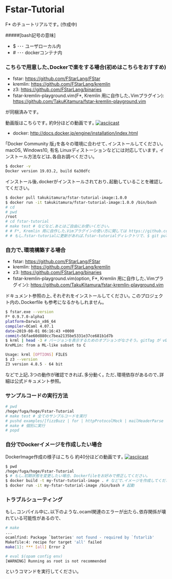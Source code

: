 # Fstar-Tutorial
F* のチュートリアルです｡ (作成中)

#####[bash記号の意味]
- $ ･･･ ユーザローカル内
- \# ･･･ dockerコンテナ内

### こちらで用意した､Dockerで楽をする場合(初めはこちらをおすすめ)
- fstar: https://github.com/FStarLang/FStar
- kremlin: https://github.com/FStarLang/kremlin
- z3: https://github.com/FStarLang/binaries
- fstar-kremlin-playground.vim(F*, Kremlin 用に自作した､Vimプラグイン): https://github.com/TakuKitamura/fstar-kremlin-playground.vim

が同梱済みです｡

動画版はこちらです｡ 約9分ほどの動画です｡
[![asciicast](https://asciinema.org/a/SwSBmd5d7xcHVRlL22frB1TX8.svg)](https://asciinema.org/a/SwSBmd5d7xcHVRlL22frB1TX8)

- docker: http://docs.docker.jp/engine/installation/index.html

｢Docker Community 版｣を各々の環境に合わせて､インストールしてください｡macOS, Windows10, 有名 Linuxディストーションなどには対応しています｡
インストール方法などは､各自お調べください｡
```sh
$ docker -v
Docker version 19.03.2, build 6a30dfc
```
インストール後､dockerがインストールされており､起動していることを確認してください｡

```sh
$ docker pull takukitamura/fstar-tutorial-image:1.0.0
$ docker run -it takukitamura/fstar-tutorial-image:1.0.0 /bin/bash
# cd
# pwd
/root
# cd fstar-tutorial
# make test # などなど､あとはご自由にお使いください｡
# # F*, Kremlin 用に自作した､Vimプラグインの使い方に関しては https://github.com/TakuKitamura/fstar-kremlin-playground.vim をご参照ください｡
# # もし､fstar-tutorialに更新があれば､fstar-tutorialディレクトリで､ $ git pull をしてください｡
```

### 自力で､環境構築する場合
- fstar: https://github.com/FStarLang/FStar
- kremlin: https://github.com/FStarLang/kremlin
- z3: https://github.com/FStarLang/binaries
- fstar-kremlin-playground.vim(option, F*, Kremlin 用に自作した､Vimプラグイン): https://github.com/TakuKitamura/fstar-kremlin-playground.vim

ドキュメント参照の上､それぞれをインストールしてください｡
このプロジェクト内の､Dockerfile も参考になるかもしれません｡

```sh
$ fstar.exe --version
F* 0.9.7.0-alpha1
platform=Darwin_x86_64
compiler=OCaml 4.07.1
date=2019-08-01 06:16:43 +0000 
commit=56fae60d880cc7bea2135be5331e37ce681b1d7b
$ krml | head -3 # バージョンを表示するためのオプションがなさそう｡ gitTag が v0.9.6.0 のもの
KreMLin: from a ML-like subset to C

Usage: krml [OPTIONS] FILES
$ z3 --version
Z3 version 4.8.5 - 64 bit
```
などで上記､3つの動作が確認できれば､多分動く｡
ただ､環境依存があるので､詳細は公式ドキュメント参照｡

### サンプルコードの実行方法
```sh
# pwd
/hoge/fuga/hoge/Fstar-Tutorial
# make test # 全てのサンプルコードを実行
# pushd examples/[fizzBuzz | for | httpProtocolMock | mailHeaderParse | ...] # どれかのディレクトリ
# make # 個別に実行
# popd
```


### 自分でDockerイメージを作成したい場合

DockerImage作成の様子はこちら  約40分ほどの動画です｡
[![asciicast](https://asciinema.org/a/6XXdzbsUXLo8xjcHZtMfZ8qQ0.svg)](https://asciinema.org/a/6XXdzbsUXLo8xjcHZtMfZ8qQ0)

```sh
$ pwd
/hoge/fuga/hoge/Fstar-Tutorial
$ # もし､初期状態を変更したい場合､ Dockerfileをお好みで修正してください｡
$ docker build -t my-fstar-tutorial-image . # などで､イメージを作成してください｡ 当方環境では､約40分かかりました｡
$ docker run -it my-fstar-tutorial-image /bin/bash # 起動
```

### トラブルシューティング
もし､コンパイル中に､以下のような､ocaml関連のエラーが出たら､依存関係が壊れている可能性があるので､
```sh
# make
...
ocamlfind: Package `batteries' not found - required by `fstarlib'
Makefile:4: recipe for target 'all' failed
make[1]: *** [all] Error 2
```

```sh
# eval $(opam config env)
[WARNING] Running as root is not recommended
```
というコマンドを実行してください｡